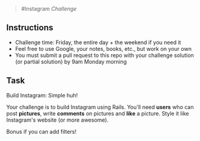>#Instagram _Challenge_


Instructions
-------
* Challenge time: Friday, the entire day + the weekend if you need it
* Feel free to use Google, your notes, books, etc., but work on your own
* You must submit a pull request to this repo with your challenge solution (or partial solution) by 9am Monday morning

Task
-----

Build Instagram: Simple huh!


Your challenge is to build Instagram using Rails. You'll need **users** who can post **pictures**, write **comments** on pictures and **like** a picture. Style it like Instagram's website (or more awesome). 

Bonus if you can add filters! 

